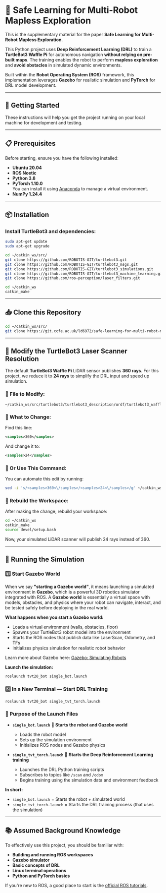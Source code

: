 # 📌 Safe Learning for Multi-Robot Mapless Exploration

This is the supplementary material for the paper **Safe Learning for Multi-Robot Mapless Exploration**. 

This Python project uses **Deep Reinforcement Learning (DRL)** to train a **TurtleBot3 Waffle Pi** for autonomous navigation **without relying on pre-built maps**. The training enables the robot to perform **mapless exploration** and **avoid obstacles** in simulated dynamic environments.

Built within the **Robot Operating System (ROS)** framework, this implementation leverages **Gazebo** for realistic simulation and **PyTorch** for DRL model development.

---

## 📖 Getting Started

These instructions will help you get the project running on your local machine for development and testing.

---

## 📋 Prerequisites

Before starting, ensure you have the following installed:

- **Ubuntu 20.04**
- **ROS Noetic**
- **Python 3.8**
- **PyTorch 1.10.0**  
  You can install it using [Anaconda](https://www.anaconda.com/products/distribution) to manage a virtual environment.
- **NumPy 1.24.4**

---

## 📦 Installation

### Install TurtleBot3 and dependencies:

```bash
sudo apt-get update
sudo apt-get upgrade

cd ~/catkin_ws/src/
git clone https://github.com/ROBOTIS-GIT/turtlebot3.git
git clone https://github.com/ROBOTIS-GIT/turtlebot3_msgs.git
git clone https://github.com/ROBOTIS-GIT/turtlebot3_simulations.git
git clone https://github.com/ROBOTIS-GIT/turtlebot3_machine_learning.git
git clone https://github.com/ros-perception/laser_filters.git

cd ~/catkin_ws
catkin_make
```

---

## 📥 Clone this Repository

```bash
cd ~/catkin_ws/src/
git clone https://git.ccfe.ac.uk/ld6972/safe-learning-for-multi-robot-mapless-exploration2.git
```

---

## 🔧 Modify the TurtleBot3 Laser Scanner Resolution

The default **TurtleBot3 Waffle Pi** LiDAR sensor publishes **360 rays**. For this project, we reduce it to **24 rays** to simplify the DRL input and speed up simulation.

### 📁 File to Modify:
```
~/catkin_ws/src/turtlebot3/turtlebot3_description/urdf/turtlebot3_waffle_pi.gazebo.xacro
```

### 📝 What to Change:
Find this line:
```xml
<samples>360</samples>
```
And change it to:
```xml
<samples>24</samples>
```

### 🔧 Or Use This Command:
You can automate this edit by running:
```bash
sed -i 's/<samples>360<\/samples>/<samples>24<\/samples>/g' ~/catkin_ws/src/turtlebot3/turtlebot3_description/urdf/turtlebot3_waffle_pi.gazebo.xacro
```

### 🔄 Rebuild the Workspace:
After making the change, rebuild your workspace:
```bash
cd ~/catkin_ws
catkin_make
source devel/setup.bash
```

Now, your simulated LiDAR scanner will publish 24 rays instead of 360.

---

## 🚀 Running the Simulation

### 1️⃣ Start Gazebo World  

When we say **"starting a Gazebo world"**, it means launching a simulated environment in **Gazebo**, which is a powerful 3D robotics simulator integrated with ROS. A **Gazebo world** is essentially a virtual space with models, obstacles, and physics where your robot can navigate, interact, and be tested safely before deploying in the real world.

**What happens when you start a Gazebo world:**
- Loads a virtual environment (walls, obstacles, floor)
- Spawns your TurtleBot3 robot model into the environment
- Starts the ROS nodes that publish data like LaserScan, Odometry, and TFs
- Initializes physics simulation for realistic robot behavior

Learn more about Gazebo here: [Gazebo: Simulating Robots](http://gazebosim.org/tutorials?tut=ros_overview)

**Launch the simulation:**

```bash
roslaunch tvt20_bot single_bot.launch
```

### 2️⃣ In a New Terminal — Start DRL Training

```bash
roslaunch tvt20_bot single_tvt_torch.launch
```

### 🔄 Purpose of the Launch Files

- **`single_bot.launch`**  🔺 **Starts the robot and Gazebo world**  
  - Loads the robot model
  - Sets up the simulation environment
  - Initializes ROS nodes and Gazebo physics

- **`single_tvt_torch.launch`**  🔺 **Starts the Deep Reinforcement Learning training**  
  - Launches the DRL Python training scripts
  - Subscribes to topics like `/scan` and `/odom`
  - Begins training using the simulation data and environment feedback

**In short:**
- `single_bot.launch` = Starts the robot + simulated world  
- `single_tvt_torch.launch` = Starts the DRL training process (that uses the simulation)

---

## 📚 Assumed Background Knowledge

To effectively use this project, you should be familiar with:

- **Building and running ROS workspaces**
- **Gazebo simulator**
- **Basic concepts of DRL**
- **Linux terminal operations**
- **Python and PyTorch basics**

If you're new to ROS, a good place to start is the [official ROS tutorials](http://wiki.ros.org/ROS/Tutorials).

